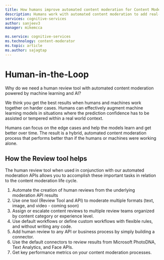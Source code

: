 ```yaml
---
title: How humans improve automated content moderation for Content Moderator | Microsoft Docs
description: Humans work with automated content moderation to add real-world context that machine learning can't provide.
services: cognitive-services
author: sanjeev3
manager: mikemcca

ms.service: cognitive-services
ms.technology: content-moderator
ms.topic: article
ms.author: sajagtap
---
```


# Human-in-the-Loop #

Why do we need a human review tool with automated content moderation powered by machine learning and AI? 

We think you get the best results when humans and machines work together on harder cases. Humans can effectively augment machine learning models in situations where the prediction confidence has to be assisted or tempered within a real world context. 

Humans can focus on the edge cases and help the models learn and get better over time. The result is a hybrid, automated content moderation process that performs better than if the humans or machines were working alone.

## How the Review tool helps ##

The human review tool when used in conjunction with our automated moderation APIs allows you to accomplish these important tasks in relation to the content moderation life cycle.

1. Automate the creation of human reviews from the underlying moderation API results
2. Use one tool (Review Tool and API) to moderate multiple formats (text, image, and video - coming soon)
3. Assign or escalate content reviews to multiple review teams organized by content category or experience level.
4. Use default workflows or define custom workflows with flexible rules, and without writing any code.
5. Add human review to any API or business process by simply building a connector.
6. Use the default connectors to review results from Microsoft PhotoDNA, Text Analytics, and Face APIs.
7. Get key performance metrics on your content moderation processes.
